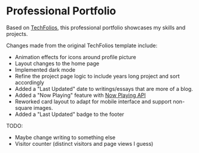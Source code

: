 # Professional Portfolio

Based on [TechFolios](https://techfolios.github.io), this professional portfolio showcases my skills and projects.

Changes made from the original TechFolios template include:

- Animation effects for icons around profile picture
- Layout changes to the home page
- Implemented dark mode
- Refine the project page logic to include years long project and sort accordingly
- Added a "Last Updated" date to writings/essays that are more of a blog. 
- Added a "Now Playing" feature with [Now Playing API](https://github.com/tom21100227/now-playing-api)
- Reworked card layout to adapt for mobile interface and support non-square images.
- Added a "Last Updated" badge to the footer

TODO:

- Maybe change writing to something else
- Visitor counter (distinct visitors and page views I guess)


